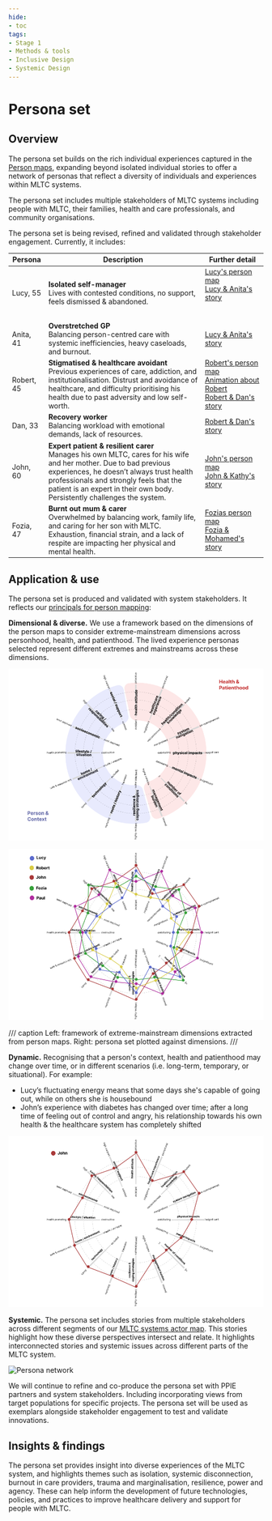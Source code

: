 ```yaml
---
hide:
- toc
tags:
- Stage 1
- Methods & tools
- Inclusive Design
- Systemic Design
---
```


# Persona set

## Overview

The persona set builds on the rich individual experiences captured in the [Person maps](person-maps.md), expanding beyond isolated individual stories to offer a network of personas that reflect a diversity of individuals and experiences within MLTC systems.

The persona set includes multiple stakeholders of MLTC systems including people with MLTC, their families, health and care professionals, and community organisations.  

The persona set is being revised, refined and validated through stakeholder engagement. Currently, it includes: 

| Persona     | Description                     | Further detail                 |
| ----------- |-------------------------------- | ------------------------------ |
| Lucy, 55   | **Isolated self-manager** <br> Lives with contested conditions, no support, feels dismissed & abandoned. | [Lucy's person map]() <br> [Lucy & Anita's story]()  &nbsp; &nbsp; &nbsp; &nbsp; &nbsp; &nbsp; &nbsp; &nbsp; &nbsp; &nbsp; &nbsp; &nbsp; &nbsp; &nbsp; &nbsp; &nbsp;&nbsp; &nbsp; &nbsp; &nbsp; &nbsp; &nbsp; &nbsp; &nbsp; &nbsp; &nbsp; &nbsp; &nbsp; |
| Anita, 41  | **Overstretched GP** <br> Balancing person-centred care with systemic inefficiencies, heavy caseloads, and burnout. | [Lucy & Anita's story]() |
| Robert, 45 | **Stigmatised & healthcare avoidant** <br> Previous experiences of care, addiction, and institutionalisation. Distrust and avoidance of healthcare, and difficulty prioritising his health due to past adversity and low self-worth. | [Robert's person map]() <br> [Animation about Robert]() <br> [Robert & Dan's story]()|
| Dan, 33    | **Recovery worker** <br> Balancing workload with emotional demands, lack of resources. | [Robert & Dan's story]() |
| John, 60   | **Expert patient & resilient carer** <br> Manages his own MLTC, cares for his wife and her mother. Due to bad previous experiences, he doesn’t always trust health professionals and strongly feels that the patient is an expert in their own body. Persistently challenges the system.  | [John's person map]() <br> [John & Kathy's story]() |
| Fozia, 47  | **Burnt out mum & carer** <br> Overwhelmed by balancing work, family life, and caring for her son with MLTC. Exhaustion, financial strain, and a lack of respite are impacting her physical and mental health.  | [Fozias person map]() <br> [Fozia & Mohamed's story]() |

## Application & use

The persona set is produced and validated with system stakeholders. It reflects our [principals for person mapping](principles-person-maps.md):  

**Dimensional & diverse.** We use a framework based on the dimensions of the person maps to consider extreme-mainstream dimensions across personhood, health, and patienthood. The lived experience personas selected represent different extremes and mainstreams across these dimensions. 

<div class="grid" markdown>
    
![Extreme-mainstreams](../assets/extreme-mainstream-wheel.png)

![Persona set extreme-mainstreams](../assets/persona-set.png)

</div>

/// caption
Left: framework of extreme-mainstream dimensions extracted from person maps. Right: persona set plotted against dimensions.
///

**Dynamic.** Recognising that a person's context, health and patienthood may change over time, or in different scenarios (i.e. long-term, temporary, or situational). For example: 

- Lucy’s fluctuating energy means that some days she's capable of going out, while on others she is housebound
- John’s experience with diabetes has changed over time; after a long time of feeling out of control and angry, his relationship towards his own health & the healthcare system has completely shifted
  
![Dynamic persona wheel](../assets/john.gif)


**Systemic.**  The persona set includes stories from multiple stakeholders across different segments of our [MLTC systems actor map](actor-map.md). This stories highlight how these diverse perspectives intersect and relate. It highlights interconnected stories and systemic issues across different parts of the MLTC system.

![Persona network](../assets/persona-network.png)


We will continue to refine and co-produce the persona set with PPIE partners and system stakeholders. Including incorporating views from target populations for specific projects. The persona set will be used as exemplars alongside stakeholder engagement to test and validate innovations.


## Insights & findings

The persona set provides insight into diverse experiences of the MLTC system, and highlights themes such as isolation, systemic disconnection, burnout in care providers, trauma and marginalisation, resilience, power and agency. 
These can help inform the development of future technologies, policies, and practices to improve healthcare delivery and support for people with MLTC.


